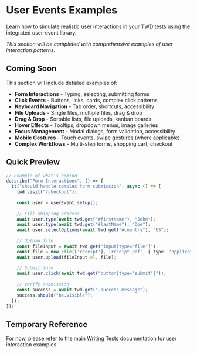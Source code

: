 # User Events Examples

Learn how to simulate realistic user interactions in your TWD tests using the integrated user-event library.

*This section will be completed with comprehensive examples of user interaction patterns.*

## Coming Soon

This section will include detailed examples of:

- **Form Interactions** - Typing, selecting, submitting forms
- **Click Events** - Buttons, links, cards, complex click patterns
- **Keyboard Navigation** - Tab order, shortcuts, accessibility
- **File Uploads** - Single files, multiple files, drag & drop
- **Drag & Drop** - Sortable lists, file uploads, kanban boards
- **Hover Effects** - Tooltips, dropdown menus, image galleries
- **Focus Management** - Modal dialogs, form validation, accessibility
- **Mobile Gestures** - Touch events, swipe gestures (where applicable)
- **Complex Workflows** - Multi-step forms, shopping cart, checkout

## Quick Preview

```ts
// Example of what's coming
describe("Form Interactions", () => {
  it("should handle complex form submission", async () => {
    twd.visit("/checkout");
    
    const user = userEvent.setup();
    
    // Fill shipping address
    await user.type(await twd.get("#firstName"), "John");
    await user.type(await twd.get("#lastName"), "Doe");
    await user.selectOptions(await twd.get("#country"), "US");
    
    // Upload file
    const fileInput = await twd.get("input[type='file']");
    const file = new File(['receipt'], 'receipt.pdf', { type: 'application/pdf' });
    await user.upload(fileInput.el, file);
    
    // Submit form
    await user.click(await twd.get("button[type='submit']"));
    
    // Verify submission
    const success = await twd.get(".success-message");
    success.should("be.visible");
  });
});
```

## Temporary Reference

For now, please refer to the main [Writing Tests](/writing-tests#user-interactions) documentation for user interaction examples.
